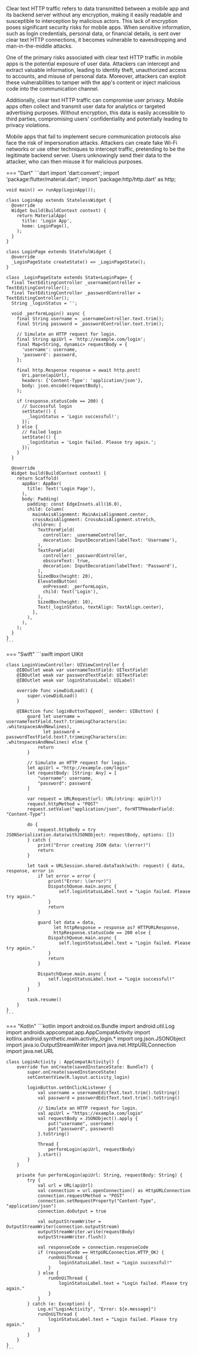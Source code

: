 Clear text HTTP traffic refers to data transmitted between a mobile app and its backend server without any encryption, making it easily readable and susceptible to interception by malicious actors. This lack of encryption poses significant security risks for mobile apps. When sensitive information, such as login credentials, personal data, or financial details, is sent over clear text HTTP connections, it becomes vulnerable to eavesdropping and man-in-the-middle attacks.

One of the primary risks associated with clear text HTTP traffic in mobile apps is the potential exposure of user data. Attackers can intercept and extract valuable information, leading to identity theft, unauthorized access to accounts, and misuse of personal data. Moreover, attackers can exploit these vulnerabilities to tamper with the app's content or inject malicious code into the communication channel.

Additionally, clear text HTTP traffic can compromise user privacy. Mobile apps often collect and transmit user data for analytics or targeted advertising purposes. Without encryption, this data is easily accessible to third parties, compromising users' confidentiality and potentially leading to privacy violations.

Mobile apps that fail to implement secure communication protocols also face the risk of impersonation attacks. Attackers can create fake Wi-Fi networks or use other techniques to intercept traffic, pretending to be the legitimate backend server. Users unknowingly send their data to the attacker, who can then misuse it for malicious purposes.

=== "Dart"
	```dart
	import 'dart:convert';
	import 'package:flutter/material.dart';
	import 'package:http/http.dart' as http;
	
	void main() => runApp(LoginApp());
	
	class LoginApp extends StatelessWidget {
	  @override
	  Widget build(BuildContext context) {
	    return MaterialApp(
	      title: 'Login App',
	      home: LoginPage(),
	    );
	  }
	}
	
	class LoginPage extends StatefulWidget {
	  @override
	  _LoginPageState createState() => _LoginPageState();
	}
	
	class _LoginPageState extends State<LoginPage> {
	  final TextEditingController _usernameController = TextEditingController();
	  final TextEditingController _passwordController = TextEditingController();
	  String _loginStatus = '';
	
	  void _performLogin() async {
	    final String username = _usernameController.text.trim();
	    final String password = _passwordController.text.trim();
	
	    // Simulate an HTTP request for login.
	    final String apiUrl = 'http://example.com/login'; 
	    final Map<String, dynamic> requestBody = {
	      'username': username,
	      'password': password,
	    };
	
	    final http.Response response = await http.post(
	      Uri.parse(apiUrl),
	      headers: {'Content-Type': 'application/json'},
	      body: json.encode(requestBody),
	    );
	
	    if (response.statusCode == 200) {
	      // Successful login
	      setState(() {
	        _loginStatus = 'Login successful!';
	      });
	    } else {
	      // Failed login
	      setState(() {
	        _loginStatus = 'Login failed. Please try again.';
	      });
	    }
	  }
	
	  @override
	  Widget build(BuildContext context) {
	    return Scaffold(
	      appBar: AppBar(
	        title: Text('Login Page'),
	      ),
	      body: Padding(
	        padding: const EdgeInsets.all(16.0),
	        child: Column(
	          mainAxisAlignment: MainAxisAlignment.center,
	          crossAxisAlignment: CrossAxisAlignment.stretch,
	          children: [
	            TextFormField(
	              controller: _usernameController,
	              decoration: InputDecoration(labelText: 'Username'),
	            ),
	            TextFormField(
	              controller: _passwordController,
	              obscureText: true,
	              decoration: InputDecoration(labelText: 'Password'),
	            ),
	            SizedBox(height: 20),
	            ElevatedButton(
	              onPressed: _performLogin,
	              child: Text('Login'),
	            ),
	            SizedBox(height: 10),
	            Text(_loginStatus, textAlign: TextAlign.center),
	          ],
	        ),
	      ),
	    );
	  }
	}
	```


=== "Swift"
	```swift
	import UIKit
	
	class LoginViewController: UIViewController {
	    @IBOutlet weak var usernameTextField: UITextField!
	    @IBOutlet weak var passwordTextField: UITextField!
	    @IBOutlet weak var loginStatusLabel: UILabel!
	    
	    override func viewDidLoad() {
	        super.viewDidLoad()
	    }
	    
	    @IBAction func loginButtonTapped(_ sender: UIButton) {
	        guard let username = usernameTextField.text?.trimmingCharacters(in: .whitespacesAndNewlines),
	              let password = passwordTextField.text?.trimmingCharacters(in: .whitespacesAndNewlines) else {
	            return
	        }
	        
	        // Simulate an HTTP request for login.
	        let apiUrl = "http://example.com/login" 
	        let requestBody: [String: Any] = [
	            "username": username,
	            "password": password
	        ]
	        
	        var request = URLRequest(url: URL(string: apiUrl)!)
	        request.httpMethod = "POST"
	        request.setValue("application/json", forHTTPHeaderField: "Content-Type")
	        
	        do {
	            request.httpBody = try JSONSerialization.data(withJSONObject: requestBody, options: [])
	        } catch {
	            print("Error creating JSON data: \(error)")
	            return
	        }
	        
	        let task = URLSession.shared.dataTask(with: request) { data, response, error in
	            if let error = error {
	                print("Error: \(error)")
	                DispatchQueue.main.async {
	                    self.loginStatusLabel.text = "Login failed. Please try again."
	                }
	                return
	            }
	            
	            guard let data = data,
	                  let httpResponse = response as? HTTPURLResponse,
	                  httpResponse.statusCode == 200 else {
	                DispatchQueue.main.async {
	                    self.loginStatusLabel.text = "Login failed. Please try again."
	                }
	                return
	            }
	            
	            DispatchQueue.main.async {
	                self.loginStatusLabel.text = "Login successful!"
	            }
	        }
	        
	        task.resume()
	    }
	}
	```


=== "Kotlin"
	```kotlin
	import android.os.Bundle
	import android.util.Log
	import androidx.appcompat.app.AppCompatActivity
	import kotlinx.android.synthetic.main.activity_login.*
	import org.json.JSONObject
	import java.io.OutputStreamWriter
	import java.net.HttpURLConnection
	import java.net.URL
	
	class LoginActivity : AppCompatActivity() {
	    override fun onCreate(savedInstanceState: Bundle?) {
	        super.onCreate(savedInstanceState)
	        setContentView(R.layout.activity_login)
	
	        loginButton.setOnClickListener {
	            val username = usernameEditText.text.trim().toString()
	            val password = passwordEditText.text.trim().toString()
	
	            // Simulate an HTTP request for login.
	            val apiUrl = "https://example.com/login" 
	            val requestBody = JSONObject().apply {
	                put("username", username)
	                put("password", password)
	            }.toString()
	
	            Thread {
	                performLogin(apiUrl, requestBody)
	            }.start()
	        }
	    }
	
	    private fun performLogin(apiUrl: String, requestBody: String) {
	        try {
	            val url = URL(apiUrl)
	            val connection = url.openConnection() as HttpURLConnection
	            connection.requestMethod = "POST"
	            connection.setRequestProperty("Content-Type", "application/json")
	            connection.doOutput = true
	
	            val outputStreamWriter = OutputStreamWriter(connection.outputStream)
	            outputStreamWriter.write(requestBody)
	            outputStreamWriter.flush()
	
	            val responseCode = connection.responseCode
	            if (responseCode == HttpURLConnection.HTTP_OK) {
	                runOnUiThread {
	                    loginStatusLabel.text = "Login successful!"
	                }
	            } else {
	                runOnUiThread {
	                    loginStatusLabel.text = "Login failed. Please try again."
	                }
	            }
	        } catch (e: Exception) {
	            Log.e("LoginActivity", "Error: ${e.message}")
	            runOnUiThread {
	                loginStatusLabel.text = "Login failed. Please try again."
	            }
	        }
	    }
	}
	```

